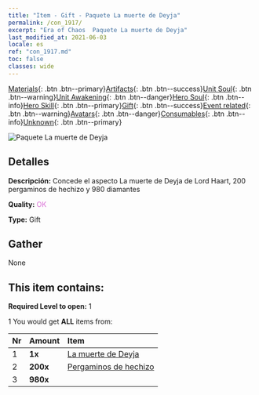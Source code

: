 ```yaml
---
title: "Item - Gift - Paquete La muerte de Deyja"
permalink: /con_1917/
excerpt: "Era of Chaos  Paquete La muerte de Deyja"
last_modified_at: 2021-06-03
locale: es
ref: "con_1917.md"
toc: false
classes: wide
---
```

 [Materials](/ItemsES/){: .btn .btn--primary}[Artifacts](/ItemsES/Artifacts/){: .btn .btn--success}[Unit Soul](/ItemsES/UnitSoul/){: .btn .btn--warning}[Unit Awakening](/ItemsES/UnitAwakening/){: .btn .btn--danger}[Hero Soul](/ItemsES/HeroSoul/){: .btn .btn--info}[Hero Skill](/ItemsES/HeroSkill/){: .btn .btn--primary}[Gift](/ItemsES/Gift/){: .btn .btn--success}[Event related](/ItemsES/Events/){: .btn .btn--warning}[Avatars](/ItemsES/Avatars/){: .btn .btn--danger}[Consumables](/ItemsES/Consumables/){: .btn .btn--info}[Unknown](/ItemsES/Unknown/){: .btn .btn--primary}

 ![Paquete La muerte de Deyja](/images/t/i_907540.png)

## Detalles
 **Descripción:** Concede el aspecto La muerte de Deyja de Lord Haart, 200 pergaminos de hechizo y 980 diamantes

 **Quality:** <span style="color: #DA70D6">OK</span>

 **Type:** Gift

## Gather

  None

## This item contains:

 **Required Level to open:** 1

 1 You would get **ALL** items  from:

  | Nr | Amount |     Item    |
  |:---|:-------|:------------|
  | 1 |  **1x** | [La muerte de Deyja](/ItemsES/con_1050/) |  | 
  | 2 |  **200x** | [Pergaminos de hechizo](/ItemsES/con_694/) |  | 
  | 3 |  **980x** | <i class="fas fa-gem"/> |  | 
